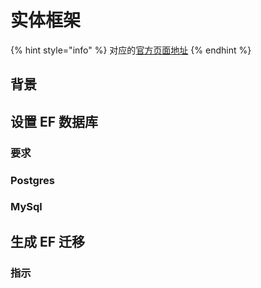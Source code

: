 # 实体框架

{% hint style="info" %}
对应的[官方页面地址](https://contributing.bitwarden.com/server/ef/)
{% endhint %}

## 背景 <a href="#background" id="background"></a>

## 设置 EF 数据库 <a href="#setting-up-ef-databases" id="setting-up-ef-databases"></a>

### 要求 <a href="#requirements" id="requirements"></a>

### Postgres <a href="#postgres" id="postgres"></a>

### MySql <a href="#mysql" id="mysql"></a>

## 生成 EF 迁移 <a href="#generating-ef-migrations" id="generating-ef-migrations"></a>

### 指示 <a href="#instructions" id="instructions"></a>
